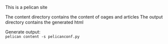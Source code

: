 This is a pelican site

The content directory contains the content of oages and articles
The output directory contains the generated html

Generate output:  
`pelican content -s pelicanconf.py`

